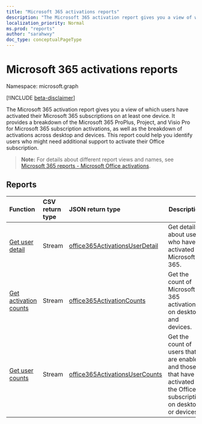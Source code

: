 ```yaml
---
title: "Microsoft 365 activations reports"
description: "The Microsoft 365 activation report gives you a view of which users have activated their Microsoft 365 subscriptions on at least one device. It provides a breakdown of the Microsoft 365 ProPlus, Project, and Visio Pro for Microsoft 365 subscription activations, as well as the breakdown of activations across desktop and devices. This report could help you identify users who might need additional support to activate their Office subscription."
localization_priority: Normal
ms.prod: "reports"
author: "sarahwxy"
doc_type: conceptualPageType
---
```


# Microsoft 365 activations reports

Namespace: microsoft.graph

[!INCLUDE [beta-disclaimer](../../includes/beta-disclaimer.md)]

The Microsoft 365 activation report gives you a view of which users have activated their Microsoft 365 subscriptions on at least one device. It provides a breakdown of the Microsoft 365 ProPlus, Project, and Visio Pro for Microsoft 365 subscription activations, as well as the breakdown of activations across desktop and devices. This report could help you identify users who might need additional support to activate their Office subscription.

> **Note:** For details about different report views and names, see [Microsoft 365 reports - Microsoft Office activations](https://support.office.com/client/Office-activations-87c24ae2-82e0-4d1e-be01-c3bcc3f18c60).

## Reports
| Function                                 | CSV return type | JSON return type                         | Description                              |
| :--------------------------------------- | :-------------- | :--------------------------------------- | ---------------------------------------- |
| [Get user detail](../api/reportroot-getoffice365activationsuserdetail.md) | Stream          | [office365ActivationsUserDetail](../resources/office365activationsuserdetail.md) | Get details about users who have activated Microsoft 365. |
| [Get activation counts](../api/reportroot-getoffice365activationcounts.md) | Stream          | [office365ActivationCounts](../resources/office365activationcounts.md) | Get the count of Microsoft 365 activations on desktops and devices. |
| [Get user counts](../api/reportroot-getoffice365activationsusercounts.md) | Stream          | [office365ActivationsUserCounts](../resources/office365activationsusercounts.md) | Get the count of users that are enabled and those that have activated the Office subscription on desktop or devices. |


